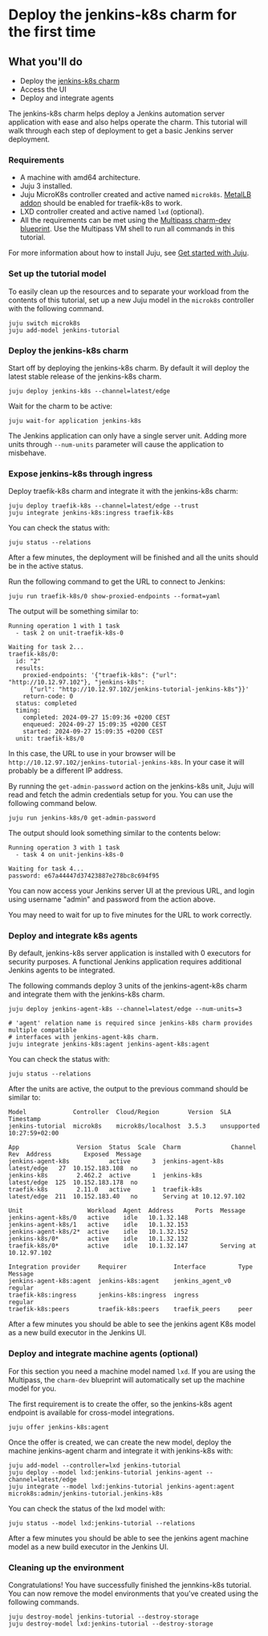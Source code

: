 # Deploy the jenkins-k8s charm for the first time

## What you'll do

- Deploy the [jenkins-k8s charm](https://charmhub.io/jenkins-k8s)
- Access the UI
- Deploy and integrate agents

The jenkins-k8s charm helps deploy a Jenkins automation server application with ease and
also helps operate the charm. This
tutorial will walk through each step of deployment to get a basic Jenkins server deployment.

### Requirements

- A machine with amd64 architecture.
- Juju 3 installed.
- Juju MicroK8s controller created and active named `microk8s`. [MetalLB addon](https://microk8s.io/docs/addon-metallb) should be enabled for traefik-k8s to work.
- LXD controller created and active named `lxd` (optional).
- All the requirements can be met using the [Multipass charm-dev blueprint](https://juju.is/docs/juju/set-up--tear-down-your-test-environment#heading--set-up---tear-down-automatically). Use the Multipass VM shell to run all commands in this tutorial.

For more information about how to install Juju, see [Get started with Juju](https://juju.is/docs/olm/get-started-with-juju).

### Set up the tutorial model

To easily clean up the resources and to separate your workload from the contents of this tutorial,
set up a new Juju model in the `microk8s` controller with the following command.

```
juju switch microk8s
juju add-model jenkins-tutorial
```

### Deploy the jenkins-k8s charm

Start off by deploying the jenkins-k8s charm. By default it will deploy the latest stable release
of the jenkins-k8s charm.

```
juju deploy jenkins-k8s --channel=latest/edge
```

Wait for the charm to be active:
```
juju wait-for application jenkins-k8s
```

The Jenkins application can only have a single server unit. Adding more units through `--num-units`
parameter will cause the application to misbehave.


### Expose jenkins-k8s through ingress

Deploy traefik-k8s charm and integrate it with the jenkins-k8s charm:
```
juju deploy traefik-k8s --channel=latest/edge --trust
juju integrate jenkins-k8s:ingress traefik-k8s
```

You can check the status with:
```
juju status --relations
```

After a few minutes, the deployment will be finished and all the units should be in 
the active status.

Run the following command to get the URL to connect to Jenkins:
```
juju run traefik-k8s/0 show-proxied-endpoints --format=yaml
```

The output will be something similar to:
```
Running operation 1 with 1 task
  - task 2 on unit-traefik-k8s-0

Waiting for task 2...
traefik-k8s/0: 
  id: "2"
  results: 
    proxied-endpoints: '{"traefik-k8s": {"url": "http://10.12.97.102"}, "jenkins-k8s":
      {"url": "http://10.12.97.102/jenkins-tutorial-jenkins-k8s"}}'
    return-code: 0
  status: completed
  timing: 
    completed: 2024-09-27 15:09:36 +0200 CEST
    enqueued: 2024-09-27 15:09:35 +0200 CEST
    started: 2024-09-27 15:09:35 +0200 CEST
  unit: traefik-k8s/0
```

In this case, the URL to use in your browser will be `http://10.12.97.102/jenkins-tutorial-jenkins-k8s`. In
your case it will probably be a different IP address.

By running the `get-admin-password` action on the jenkins-k8s unit, Juju will read and fetch the
admin credentials setup for you. You can use the following command below.

```
juju run jenkins-k8s/0 get-admin-password 
```

The output should look something similar to the contents below:

```
Running operation 3 with 1 task
  - task 4 on unit-jenkins-k8s-0

Waiting for task 4...
password: e67a44447d37423887e278bc8c694f95
```

You can now access your Jenkins server UI at the previous URL, and login using username "admin" and password from the action above.

You may need to wait for up to five minutes for the URL to work correctly.

### Deploy and integrate k8s agents

By default, jenkins-k8s server application is installed with 0 executors for security purposes.
A functional Jenkins application requires additional Jenkins agents to be integrated.

The following commands deploy 3 units of the jenkins-agent-k8s charm and integrate them with the
jenkins-k8s charm.

```
juju deploy jenkins-agent-k8s --channel=latest/edge --num-units=3

# 'agent' relation name is required since jenkins-k8s charm provides multiple compatible
# interfaces with jenkins-agent-k8s charm.
juju integrate jenkins-k8s:agent jenkins-agent-k8s:agent
```

You can check the status with:
```
juju status --relations
```

After the units are active, the output to the previous command should be similar to:
```
Model             Controller  Cloud/Region        Version  SLA          Timestamp
jenkins-tutorial  microk8s    microk8s/localhost  3.5.3    unsupported  10:27:59+02:00

App                Version  Status  Scale  Charm              Channel      Rev  Address         Exposed  Message
jenkins-agent-k8s           active      3  jenkins-agent-k8s  latest/edge   27  10.152.183.108  no       
jenkins-k8s        2.462.2  active      1  jenkins-k8s        latest/edge  125  10.152.183.178  no       
traefik-k8s        2.11.0   active      1  traefik-k8s        latest/edge  211  10.152.183.40   no       Serving at 10.12.97.102

Unit                  Workload  Agent  Address      Ports  Message
jenkins-agent-k8s/0   active    idle   10.1.32.148         
jenkins-agent-k8s/1   active    idle   10.1.32.153         
jenkins-agent-k8s/2*  active    idle   10.1.32.152         
jenkins-k8s/0*        active    idle   10.1.32.132         
traefik-k8s/0*        active    idle   10.1.32.147         Serving at 10.12.97.102

Integration provider     Requirer             Interface         Type     Message
jenkins-agent-k8s:agent  jenkins-k8s:agent    jenkins_agent_v0  regular  
traefik-k8s:ingress      jenkins-k8s:ingress  ingress           regular  
traefik-k8s:peers        traefik-k8s:peers    traefik_peers     peer     
```

After a few minutes you should be able to see the jenkins agent K8s model as a new build executor
in the Jenkins UI.


### Deploy and integrate machine agents (optional)

For this section you need a machine model named `lxd`. If you are using the Multipass, the `charm-dev` blueprint
will automatically set up the machine model for you.

The first requirement is to create the offer, so the jenkins-k8s agent endpoint is available
for cross-model integrations.

```
juju offer jenkins-k8s:agent
```

Once the offer is created, we can create the new model, deploy the machine jenkins-agent charm
and integrate it with jenkins-k8s with:
```
juju add-model --controller=lxd jenkins-tutorial
juju deploy --model lxd:jenkins-tutorial jenkins-agent --channel=latest/edge
juju integrate --model lxd:jenkins-tutorial jenkins-agent:agent microk8s:admin/jenkins-tutorial.jenkins-k8s
```

You can check the status of the lxd model with:
```
juju status --model lxd:jenkins-tutorial --relations
```

After a few minutes you should be able to see the jenkins agent machine model as a new build executor
in the Jenkins UI.


### Cleaning up the environment

Congratulations! You have successfully finished the jennkins-k8s tutorial. You can now remove the
model environments that you’ve created using the following commands.


```
juju destroy-model jenkins-tutorial --destroy-storage
juju destroy-model lxd:jenkins-tutorial --destroy-storage
```

